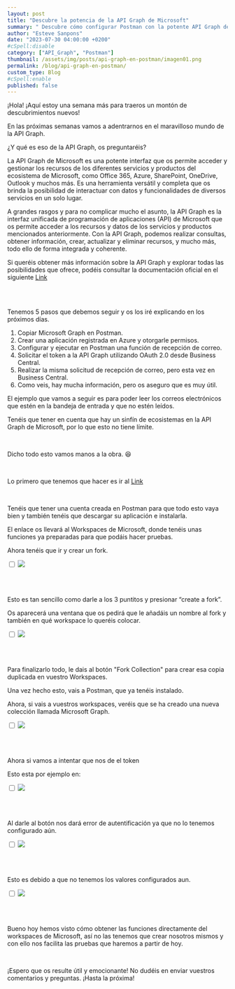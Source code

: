```yaml
---
layout: post
title: "Descubre la potencia de la API Graph de Microsoft"
summary: " Descubre cómo configurar Postman con la potente API Graph de Microsoft. Simplifica tu proceso de desarrollo y aprovecha al máximo los recursos y datos disponibles en la API Graph de Microsoft con la ayuda de Postman."
author: "Esteve Sanpons"
date: "2023-07-30 04:00:00 +0200"
#cSpell:disable
category: ["API_Graph", "Postman"]
thumbnail: /assets/img/posts/api-graph-en-postman/imagen01.png
permalink: /blog/api-graph-en-postman/
custom_type: Blog
#cSpell:enable
published: false
---
```


¡Hola! ¡Aquí estoy una semana más para traeros un montón de descubrimientos nuevos!

En las próximas semanas vamos a adentrarnos en el maravilloso mundo de la API Graph.

¿Y qué es eso de la API Graph, os preguntaréis?

La API Graph de Microsoft es una potente interfaz que os permite acceder y gestionar los recursos de los diferentes servicios y productos del ecosistema de Microsoft, como Office 365, Azure, SharePoint, OneDrive, Outlook y muchos más. Es una herramienta versátil y completa que os brinda la posibilidad de interactuar con datos y funcionalidades de diversos servicios en un solo lugar.

A grandes rasgos y para no complicar mucho el asunto, la API Graph es la interfaz unificada de programación de aplicaciones (API) de Microsoft que os permite acceder a los recursos y datos de los servicios y productos mencionados anteriormente. Con la API Graph, podemos realizar consultas, obtener información, crear, actualizar y eliminar recursos, y mucho más, todo ello de forma integrada y coherente.

Si queréis obtener más información sobre la API Graph y explorar todas las posibilidades que ofrece, podéis consultar la documentación oficial en el siguiente [Link](https://learn.microsoft.com/es-es/graph/use-the-api)

<br><br>

Tenemos 5 pasos que debemos seguir y os los iré explicando en los próximos días.

1. Copiar Microsoft Graph en Postman.
2. Crear una aplicación registrada en Azure y otorgarle permisos.
3. Configurar y ejecutar en Postman una función de recepción de correo.
4. Solicitar el token a la API Graph utilizando OAuth 2.0 desde Business Central.
5. Realizar la misma solicitud de recepción de correo, pero esta vez en Business Central.
6. Como veis, hay mucha información, pero os aseguro que es muy útil.

El ejemplo que vamos a seguir es para poder leer los correos electrónicos que estén en la bandeja de entrada y que no estén leídos.

Tenéis que tener en cuenta que hay un sinfín de ecosistemas en la API Graph de Microsoft, por lo que esto no tiene límite.

<br>

Dicho todo esto vamos manos a la obra. :satisfied:

<br>

Lo primero que tenemos que hacer es ir al [Link](https://aka.ms/graphpostmanwkspc)

<br>

Tenéis que tener una cuenta creada en Postman para que todo esto vaya bien y también tenéis que descargar su aplicación e instalarla.

El enlace os llevará al Workspaces de Microsoft, donde tenéis unas funciones ya preparadas para que podáis hacer pruebas.

Ahora tenéis que ir y crear un fork.

<input type="checkbox" id="image-checkbox-02" class="image-checkbox">
<label for="image-checkbox-02"  class="image-label">
    <img class="img-container" src="/assets/img/posts/api-graph-en-postman/imagen02.png">
</label>

<br><br>

Esto es tan sencillo como darle a los 3 puntitos y presionar “create a fork”.

Os aparecerá una ventana que os pedirá que le añadáis un nombre al fork y también en qué workspace lo queréis colocar.

<input type="checkbox" id="image-checkbox-03" class="image-checkbox">
<label for="image-checkbox-03"  class="image-label">
    <img class="img-container" src="/assets/img/posts/api-graph-en-postman/imagen03.png">
</label>

<br><br>

Para finalizarlo todo, le dais al botón "Fork Collection" para crear esa copia duplicada en vuestro Workspaces.

Una vez hecho esto, vais a Postman, que ya tenéis instalado.

Ahora, si vais a vuestros workspaces, veréis que se ha creado una nueva colección llamada Microsoft Graph.

<input type="checkbox" id="image-checkbox-04" class="image-checkbox">
<label for="image-checkbox-04"  class="image-label">
    <img class="img-container" src="/assets/img/posts/api-graph-en-postman/imagen04.png">
</label>

<br><br>

Ahora si vamos a intentar que nos de el token

Esto esta por ejemplo en:

<input type="checkbox" id="image-checkbox-05" class="image-checkbox">
<label for="image-checkbox-05"  class="image-label">
    <img class="img-container" src="/assets/img/posts/api-graph-en-postman/imagen05.png">
</label>

<br><br>

Al darle al botón nos dará error de autentificación ya que no lo tenemos configurado aún.

<input type="checkbox" id="image-checkbox-06" class="image-checkbox">
<label for="image-checkbox-06"  class="image-label">
    <img class="img-container" src="/assets/img/posts/api-graph-en-postman/imagen06.png">
</label>

<br><br>

Esto es debido a que no tenemos los valores configurados aun.

<input type="checkbox" id="image-checkbox-07" class="image-checkbox">
<label for="image-checkbox-07"  class="image-label">
    <img class="img-container" src="/assets/img/posts/api-graph-en-postman/imagen07.png">
</label>

<br><br>

Bueno hoy hemos visto cómo obtener las funciones directamente del workspaces de Microsoft, así no las tenemos que crear nosotros mismos y con ello nos facilita las pruebas que haremos a partir de hoy.

<br>

¡Espero que os resulte útil y emocionante! No dudéis en enviar vuestros comentarios y preguntas. ¡Hasta la próxima!
